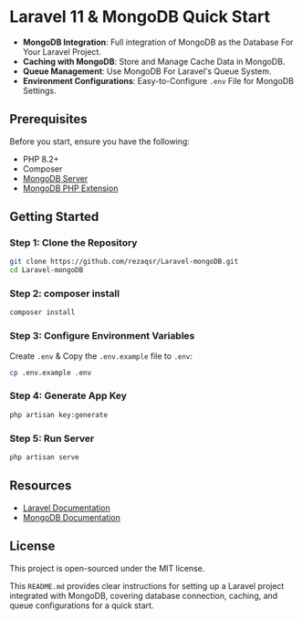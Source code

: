 # Laravel 11 & MongoDB Quick Start

- **MongoDB Integration**: Full integration of MongoDB as the Database For Your Laravel Project.
- **Caching with MongoDB**: Store and Manage Cache Data in MongoDB.
- **Queue Management**: Use MongoDB For Laravel's Queue System.
- **Environment Configurations**: Easy-to-Configure `.env` File for MongoDB Settings.
## Prerequisites

Before you start, ensure you have the following:

- PHP 8.2+
- Composer
- [MongoDB Server](https://www.mongodb.com/docs/manual/tutorial/)
- [MongoDB PHP Extension](https://www.php.net/manual/en/mongodb.installation.php)


## Getting Started

### Step 1: Clone the Repository

```bash
git clone https://github.com/rezaqsr/Laravel-mongoDB.git
cd Laravel-mongoDB
```
### Step 2: composer install

```bash
composer install
```
### Step 3: Configure Environment Variables

Create `.env` & Copy the `.env.example` file to `.env`:

```bash
cp .env.example .env
```
### Step 4: Generate App Key
```bash
php artisan key:generate
```
### Step 5: Run Server
```bash
php artisan serve
```
## Resources
 - [Laravel Documentation](https://laravel.com/docs)
 - [MongoDB Documentation](https://www.mongodb.com/docs/)
## License
This project is open-sourced under the MIT license.

This `README.md` provides clear instructions for setting up a Laravel project integrated with MongoDB, covering database connection, caching, and queue configurations for a quick start.

